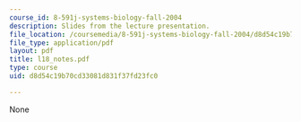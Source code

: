 ```yaml
---
course_id: 8-591j-systems-biology-fall-2004
description: Slides from the lecture presentation.
file_location: /coursemedia/8-591j-systems-biology-fall-2004/d8d54c19b70cd33081d831f37fd23fc0_l18_notes.pdf
file_type: application/pdf
layout: pdf
title: l18_notes.pdf
type: course
uid: d8d54c19b70cd33081d831f37fd23fc0

---
```

None
